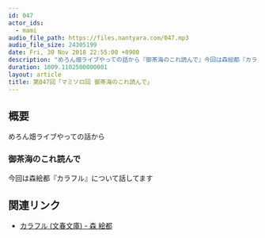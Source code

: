 ```yaml
---
id: 047
actor_ids:
  - mami
audio_file_path: https://files.nantyara.com/047.mp3
audio_file_size: 24305199
date: Fri, 30 Nov 2018 22:55:00 +0900
description: "めろん畑ライブやっての話から『御茶海のこれ読んで』今回は森絵都『カラフル』について話してます"
duration: 1009.1102500000001
layout: article
title: 第047回「マミソロ回 御茶海のこれ読んで」
---
```

## 概要

めろん畑ライブやっての話から

### 御茶海のこれ読んで

今回は森絵都『カラフル』について話してます

## 関連リンク

* [カラフル (文春文庫) - 森 絵都](https://www.amazon.co.jp/dp/4167741016)
